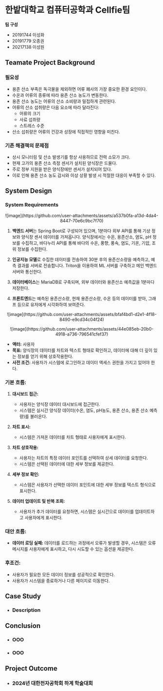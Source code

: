 # 한밭대학교 컴퓨터공학과 Cellfie팀

**팀 구성**
- 20191744 이성화 
- 20191779 오종권
- 20217138 이성원

## **Teamate** Project Background

### 필요성
- 용존 산소 부족은 독극물을 제외하면 어류 폐사의 가장 중요한 환경 요인이다.
- 수온과 어류의 종류에 따라 용존 산소 농도가 변동한다.
- 용존 산소 농도는 어류의 산소 소비량과 밀접하게 관련된다.
- 어류의 산소 섭취량은 다음 요소에 따라 달라진다:
  - 어류의 크기
  - 사료 섭취량
  - 스트레스 수준
- 산소 섭취량은 어류의 건강과 성장에 직접적인 영향을 미친다.

### 기존 해결책의 문제점
- 상시 모니터링 및 산소 발생기를 항상 사용하므로 전력 소모가 크다.
- 현재 고가의 용존 산소 측정 센서가 설치된 양식장은 드물다.
- 주로 정부 지원을 받은 양식장에만 센서가 설치되어 있다.
- 이로 인해 용존 산소 농도 감시와 이상 상황 발생 시 적절한 대응이 부족할 수 있다.

  
## System Design

### System Requirements
<p align="center">
  ![image](https://github.com/user-attachments/assets/a537b0fa-a13d-4da4-8447-70e6c9bc7f70)
</p>

1. **백엔드 서버**는 Spring Boot로 구성되어 있으며, 1분마다 외부 API를 통해 기상 정보와 양식장 센서 데이터를 가져옵니다. 양식장에서는 수온, 용존산소, 염도, pH 정보를 수집하고, 바다누리 API를 통해 바다의 수온, 풍향, 풍속, 염도, 기온, 기압, 조위 정보를 수집한다.
   
2. **인공지능 모델**로 수집한 데이터를 전송하여 30분 후의 용존산소량을 예측하고, 예측 결과를 서버로 전송합니다. Triton을 이용하여 ML 서버를 구축하고 메인 백엔드 서버와 통신한다.
   
3. **데이터베이스**는 MariaDB로 구축되며, 외부 데이터와 용존산소 예측값을 1분마다 저장한다.
   
4. **프론트엔드**는 예측된 용존산소량, 현재 용존산소량, 수온 등의 데이터를 받아, 그래프 등으로 유저에게 시각화하여 보여준다.


<p align="center">![image](https://github.com/user-attachments/assets/bfaf4bd1-d2e1-4f18-8490-e9cd34c04f24)</p>
<p align="center">![image](https://github.com/user-attachments/assets/44e085eb-20b0-4918-a736-796541cfef37)</p>

- **액터:** 사용자
- **목표:** 양식장의 데이터를 차트와 텍스트 형태로 확인하고, 데이터에 대해 더 깊이 있는 정보를 얻기 위해 상호작용한다.
- **사전 조건:** 사용자가 시스템에 로그인하고 데이터 액세스 권한을 가지고 있어야 한다.

### 기본 흐름:
1. **대시보드 접근:**
   - 사용자는 양식장 데이터 대시보드에 접근한다.
   - 시스템은 실시간 양식장 데이터(수온, 염도, pH농도, 용존 산소, 용존 산소 예측량)를 불러온다.
   
2. **차트 표시:**
   - 시스템은 가져온 데이터를 차트 형태로 사용자에게 표시한다.
   
3. **차트 상호작용:**
   - 사용자는 차트의 특정 데이터 포인트를 선택하여 상세 데이터를 요청한다.
   - 시스템은 선택된 데이터에 대한 세부 정보를 제공한다.
   
4. **세부 정보 확인:**
   - 시스템은 사용자가 선택한 데이터 포인트에 대한 세부 정보를 텍스트 형식으로 표시한다.

5. **데이터 업데이트 및 반복 조회:**
   - 사용자가 추가 데이터를 요청하면, 시스템은 실시간으로 데이터를 업데이트하고 사용자에게 표시한다.

### 대안 흐름:
- **데이터 로딩 실패:** 데이터를 로드하는 과정에서 오류가 발생할 경우, 시스템은 오류 메시지를 사용자에게 표시하고, 다시 시도할 수 있는 옵션을 제공한다.

### 후조건:
- 사용자가 필요한 모든 데이터 정보를 성공적으로 확인한다.
- 사용자가 시스템을 종료하거나 다른 페이지로 이동한다.

<!--- <div align="center">![image](https://github.com/user-attachments/assets/7e227a46-2d69-43e1-9452-886a530401f2)</div>
<div align="center">![image](https://github.com/user-attachments/assets/768f7b7d-aaa7-40f3-b171-153f1bf23948)</div>
    
- 서버에서 받을 두 종류의 데이터이다. 이 두 데이터를 시계열 데이터 형태로 전처리를 진행한 후 병합해주고, 병합한 데이터는 학습시킨 모델을 통해 특정 시간 이후의 예측한 용존산소량을 서버로 반환해준다. -->
    
## Case Study
  - ### Description
  
  
## Conclusion
  - ### OOO
  - ### OOO
  
## Project Outcome
- ### 2024년 대한전자공학회 하계 학술대회 
